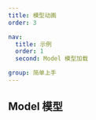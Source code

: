 ```yaml
---
title: 模型动画
order: 3

nav:
  title: 示例
  order: 1
  second: Model 模型加载

group: 简单上手
---
```


## Model 模型
 
<code src="./animation.tsx" compact="true"></code>
